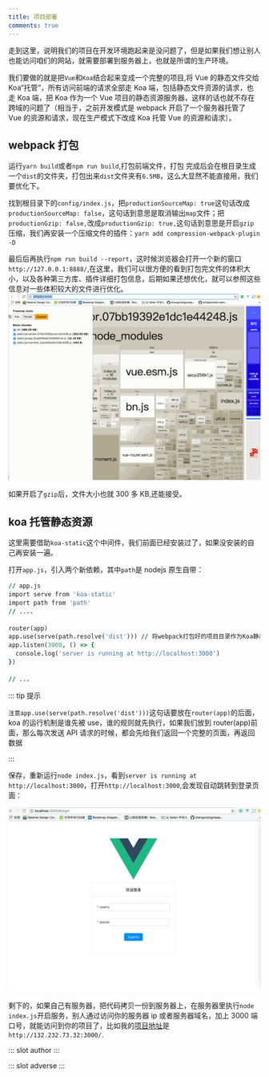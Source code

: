 ```yaml
---
title: 项目部署
comments: true
---
```


走到这里，说明我们的项目在开发环境跑起来是没问题了，但是如果我们想让别人也能访问咱们的网站，就需要部署到服务器上，也就是所谓的生产环境。

我们要做的就是把`Vue`和`Koa`结合起来变成一个完整的项目,将 Vue 的静态文件交给 Koa“托管”，所有访问前端的请求全部走 Koa 端，包括静态文件资源的请求，也走 Koa 端，把 Koa 作为一个 Vue 项目的静态资源服务器，这样的话也就不存在跨域的问题了（相当于，之前开发模式是 webpack 开启了一个服务器托管了 Vue 的资源和请求，现在生产模式下改成 Koa 托管 Vue 的资源和请求）。

## webpack 打包

运行`yarn build`或者`npm run build`,打包前端文件，打包 完成后会在根目录生成一个`dist`的文件夹，打包出来`dist`文件夹有`6.5MB`，这么大显然不能直接用，我们要优化下。

找到根目录下的`config/index.js`，把`productionSourceMap: true`这句话改成`productionSourceMap: false`，这句话到意思是取消输出`map`文件；把`productionGzip: false,`改成`productionGzip: true,`这句话到意思是开启`gzip`压缩，我们再安装一个压缩文件的插件：`yarn add compression-webpack-plugin -D`

最后后再执行`npm run build --report`，这时候浏览器会打开一个新的窗口`http://127.0.0.1:8888/`,在这里，我们可以很方便的看到打包完文件的体积大小，以及各种第三方库、插件详细打包信息，后期如果还想优化，就可以参照这些信息对一些体积较大的文件进行优化。
<img-wrapper>
<img src="./images/build.gif"/>
</img-wrapper>

如果开启了`gzip`后，文件大小也就 300 多 KB,还能接受。

## koa 托管静态资源

这里需要借助`koa-static`这个中间件，我们前面已经安装过了，如果没安装的自己再安装一遍。

打开`app.js`，引入两个新依赖，其中`path`是 nodejs 原生自带：

```j s
// app.js
import serve from 'koa-static'
import path from 'path'
// ....

router(app)
app.use(serve(path.resolve('dist'))) // 将webpack打包好的项目目录作为Koa静态文件服务的目录
app.listen(3000, () => {
  console.log('server is running at http://localhost:3000')
})

// ...
```

::: tip 提示

`注意app.use(serve(path.resolve('dist')))`这句话要放在`router(app)`的后面，koa 的运行机制是谁先被 use，谁的规则就先执行，如果我们放到 router(app)前面，那么每次发送 API 请求的时候，都会先给我们返回一个完整的页面，再返回数据

:::

保存，重新运行`node index.js`，看到`server is running at http://localhost:3000`，打开`http://localhost:3000`,会发现自动跳转到登录页面：

<img-wrapper>
  <img src="./images/koaLogin.jpg"/>
</img-wrapper>

剩下的，如果自己有服务器，把代码拷贝一份到服务器上，在服务器里执行`node index.js`开启服务，别人通过访问你的服务器 ip 或者服务器域名，加上 3000 端口号，就能访问到你的项目了，比如我的[项目地址](http://132.232.73.32:3000/)是`http://132.232.73.32:3000/`.

::: slot author
  <Author name="麦子" job="网易杭州研究院云计算技术总监" title="微信小程序开发与实战"/>
:::

::: slot adverse
   <Adverse title="微信小程序开发与实战"/>
:::